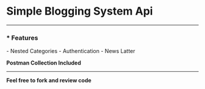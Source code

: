 <H1>Simple Blogging System Api</H1>
<hr />
<h3>* Features</h3>
- Nested Categories
- Authentication
- News Latter

<b>Postman Collection Included</b>
<hr />
<b>Feel free to fork and review code</b>